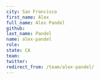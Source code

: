 ```yaml
---
city: San Francisco
first_name: Alex
full_name: Alex Pandel
github: 
last_name: Pandel
name: alex-pandel
role: 
state: CA
team: 
twitter: 
redirect_from: /team/alex-pandel/
---
```

